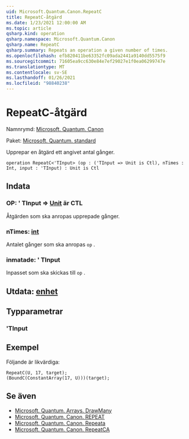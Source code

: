 ```yaml
---
uid: Microsoft.Quantum.Canon.RepeatC
title: RepeatC-åtgärd
ms.date: 1/23/2021 12:00:00 AM
ms.topic: article
qsharp.kind: operation
qsharp.namespace: Microsoft.Quantum.Canon
qsharp.name: RepeatC
qsharp.summary: Repeats an operation a given number of times.
ms.openlocfilehash: efb820411be63352fc09ada2441a9140dd5575f9
ms.sourcegitcommit: 71605ea9cc630e84e7ef29027e1f0ea06299747e
ms.translationtype: MT
ms.contentlocale: sv-SE
ms.lasthandoff: 01/26/2021
ms.locfileid: "98840238"
---
```

# <a name="repeatc-operation"></a>RepeatC-åtgärd

Namnrymd: [Microsoft. Quantum. Canon](xref:Microsoft.Quantum.Canon)

Paket: [Microsoft. Quantum. standard](https://nuget.org/packages/Microsoft.Quantum.Standard)


Upprepar en åtgärd ett angivet antal gånger.

```qsharp
operation RepeatC<'TInput> (op : ('TInput => Unit is Ctl), nTimes : Int, input : 'TInput) : Unit is Ctl
```


## <a name="input"></a>Indata

### <a name="op--tinput--unit--is-ctl"></a>OP: ' TInput => [Unit](xref:microsoft.quantum.lang-ref.unit)  är CTL

Åtgärden som ska anropas upprepade gånger.


### <a name="ntimes--int"></a>nTimes: [int](xref:microsoft.quantum.lang-ref.int)

Antalet gånger som ska anropas `op` .


### <a name="input--tinput"></a>inmatade: ' TInput

Inpasset som ska skickas till `op` .



## <a name="output--unit"></a>Utdata: [enhet](xref:microsoft.quantum.lang-ref.unit)



## <a name="type-parameters"></a>Typparametrar

### <a name="tinput"></a>'TInput



## <a name="example"></a>Exempel

Följande är likvärdiga:

```qsharp
RepeatC(U, 17, target);
(BoundC(ConstantArray(17, U)))(target);
```

## <a name="see-also"></a>Se även

- [Microsoft. Quantum. Arrays. DrawMany](xref:Microsoft.Quantum.Arrays.DrawMany)
- [Microsoft. Quantum. Canon. REPEAT](xref:Microsoft.Quantum.Canon.Repeat)
- [Microsoft. Quantum. Canon. Repeata](xref:Microsoft.Quantum.Canon.RepeatA)
- [Microsoft. Quantum. Canon. RepeatCA](xref:Microsoft.Quantum.Canon.RepeatCA)